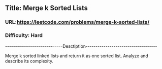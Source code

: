 ## Title: Merge k Sorted Lists

### URL:https://leetcode.com/problems/merge-k-sorted-lists/
### Difficulty: Hard

-----------------------------Desctiption------------------------------------

Merge k sorted linked lists and return it as one sorted list. Analyze and describe its complexity.
